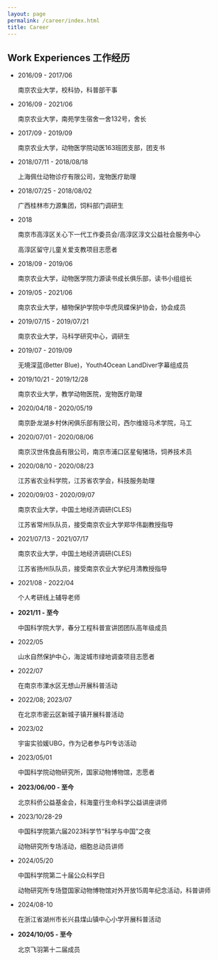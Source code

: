 ```yaml
---
layout: page
permalink: /career/index.html
title: Career
---
```


## Work Experiences 工作经历

- 2016/09 - 2017/06

  南京农业大学，校科协，科普部干事

- 2016/09 - 2021/06

  南京农业大学，南苑学生宿舍一舍132号，舍长

- 2017/09 - 2019/09

  南京农业大学，动物医学院动医163班团支部，团支书

- 2018/07/11 - 2018/08/18

  上海佩仕动物诊疗有限公司，宠物医疗助理

- 2018/07/25 - 2018/08/02

  广西桂林市力源集团，饲料部门调研生

- 2018

  南京市高淳区关心下一代工作委员会/高淳区淳文公益社会服务中心

  高淳区留守儿童关爱支教项目志愿者

- 2018/09 - 2019/06

  南京农业大学，动物医学院力源读书成长俱乐部，读书小组组长

- 2019/05 - 2021/06

  南京农业大学，植物保护学院中华虎凤蝶保护协会，协会成员

- 2019/07/15 - 2019/07/21

  南京农业大学，马科学研究中心，调研生

- 2019/07 - 2019/09

  无境深蓝(Better Blue)，Youth4Ocean LandDiver字幕组成员

- 2019/10/21 - 2019/12/28

  南京农业大学，教学动物医院，宠物医疗助理

- 2020/04/18 - 2020/05/19

  南京卧龙湖乡村休闲俱乐部有限公司，西尔维娅马术学院，马工

- 2020/07/01 - 2020/08/06

  南京汉世伟食品有限公司，南京市浦口区星甸猪场，饲养技术员

- 2020/08/10 - 2020/08/23

  江苏省农业科学院，江苏省农学会，科技服务助理

- 2020/09/03 - 2020/09/07

  南京农业大学，中国土地经济调研(CLES)

  江苏省常州队队员，接受南京农业大学郑华伟副教授指导

- 2021/07/13 - 2021/07/17

  南京农业大学，中国土地经济调研(CLES)

  江苏省扬州队队员，接受南京农业大学纪月清教授指导

- 2021/08 - 2022/04

  个人考研线上辅导老师

- **2021/11 - 至今**

  中国科学院大学，春分工程科普宣讲团团队高年级成员

- 2022/05

  山水自然保护中心，海淀城市绿地调查项目志愿者

- 2022/07

  在南京市溧水区无想山开展科普活动

- 2022/08; 2023/07

  在北京市密云区新城子镇开展科普活动

- 2023/02

  宇宙实验媛UBG，作为记者参与PI专访活动

- 2023/05/01

  中国科学院动物研究所，国家动物博物馆，志愿者

- **2023/06/00 - 至今**

  北京科侨公益基金会，科海童行生命科学公益讲座讲师

- 2023/10/28-29

  中国科学院第六届2023科学节“科学与中国”之夜

  动物研究所专场活动，细胞总动员讲师

- 2024/05/20

  中国科学院第二十届公众科学日

  动物研究所专场暨国家动物博物馆对外开放15周年纪念活动，科普讲师

- 2024/08-10

  在浙江省湖州市长兴县煤山镇中心小学开展科普活动

- **2024/10/05 - 至今**

  北京飞羽第十二届成员
